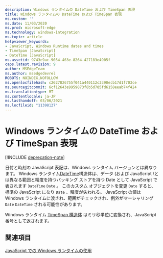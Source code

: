```yaml
---
description: Windows ランタイムの DateTime および TimeSpan 表現
title: Windows ランタイムの DateTime および TimeSpan 表現
ms.custom: ''
ms.date: 11/03/2020
ms.prod: microsoft-edge
ms.technology: windows-integration
ms.topic: article
helpviewer_keywords:
- JavaScript, Windows Runtime dates and times
- TimeSpan [JavaScript]
- DateTime [JavaScript]
ms.assetid: 9743e9ac-9054-463e-8264-427183e4905f
caps.latest.revision: 9
author: MSEdgeTeam
ms.author: msedgedevrel
ROBOTS: NOINDEX,NOFOLLOW
ms.openlocfilehash: c2627826755f041a440112c3390ecb17d1f703ce
ms.sourcegitcommit: 6cf12643e9959873f8b5d785fd6158eeab74f424
ms.translationtype: MT
ms.contentlocale: ja-JP
ms.lasthandoff: 03/06/2021
ms.locfileid: "11398127"
---
```

# <a name="windows-runtime-datetime-and-timespan-representations"></a>Windows ランタイムの DateTime および TimeSpan 表現  

[!INCLUDE [deprecation-note](../includes/legacy-edge-note.md)]  

日付と時刻の JavaScript 表記は、Windows ランタイム バージョンとは異なります。  Windows ランタイム[DateTime][UwpWindowsFoundationDatetime]構造体は、データ \([][MDNDate]および JavaScript \とは異なる範囲と精度を持つバッキング ストアを持つ Date として JavaScript で表されます `DateTime` `Date` 。  このカスタム オブジェクトを変更 `Date` すると、標準の JavaScript になり `Date` 、精度が失われる。  JavaScript の値は Windows ランタイムに渡され、範囲がチェックされ、例外がマーシャリング `Date` `DateTime` される可能性があります。  

Windows ランタイム [TimeSpan 構造体][UwpWindowsFoundationTimespan] はミリ秒単位に変換され、JavaScript 番号として返されます。  

## <a name="see-also"></a>関連項目  

[JavaScript での Windows ランタイムの使用][WindowsRuntimeJavascript]  

<!-- links -->  

[WindowsRuntimeJavascript]: ./using-the-windows-runtime-in-javascript.md "JavaScript で Windows ランタイムを使用|Microsoft Docs"  

[UwpWindowsFoundationDatetime]: /uwp/api/Windows.Foundation.DateTime "DateTime 構造体|Microsoft Docs"  
[UwpWindowsFoundationTimespan]: /uwp/api/windows.foundation.timespan "TimeSpan Struct |Microsoft Docs"  

[MDNDate]: https://developer.mozilla.org/docs/Web/JavaScript/Reference/Global_Objects/Date "日付|MDN"  
